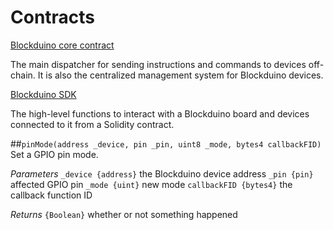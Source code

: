 # Contracts

[Blockduino core contract](https://github.com/Blockduino/Contracts/blob/master/Blockduino.sol)

The main dispatcher for sending instructions and commands to devices off-chain. It is also the centralized management system for Blockduino devices.

[Blockduino SDK](https://github.com/Blockduino/Contracts/blob/master/BlockduinoSDK.sol)

The high-level functions to interact with a Blockduino board and devices connected to it from a Solidity contract.

##`pinMode(address _device, pin _pin, uint8 _mode, bytes4 callbackFID)`
Set a GPIO pin mode.

*Parameters*
  `_device {address}` the Blockduino device address
  `_pin {pin}` affected GPIO pin
  `_mode {uint}` new mode
  `callbackFID {bytes4}` the callback function ID

*Returns*
   `{Boolean}` whether or not something happened